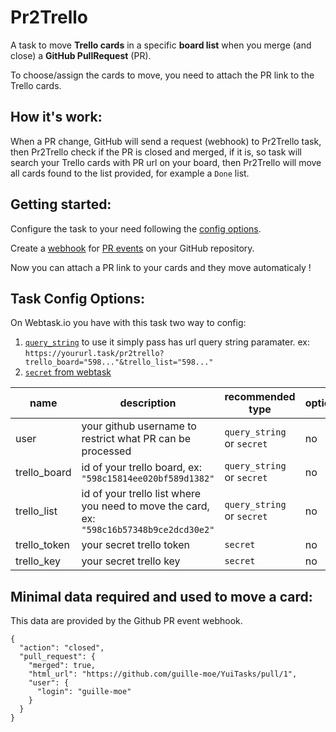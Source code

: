 # Pr2Trello

A task to move **Trello cards** in a specific **board list** when you merge (and close) a **GitHub PullRequest** (PR).

To choose/assign the cards to move, you need to attach the PR link to the Trello cards.

## How it's work:

When a PR change, GitHub will send a request (webhook) to Pr2Trello task, then Pr2Trello check if the PR is closed and merged, if it is, so task will search your Trello cards with PR url on your board, then Pr2Trello will move all cards found to the list provided, for example a `Done` list.

## Getting started:

Configure the task to your need following the [config options](#task-config-options).

Create a [webhook](https://developer.github.com/webhooks/) for [PR events](https://developer.github.com/v3/activity/events/types/#pullrequestevent) on your GitHub repository.

Now you can attach a PR link to your cards and they move automaticaly !

## Task Config Options:

On Webtask.io you have with this task two way to config:
  1. [`query_string`](https://webtask.io/docs/parameters) to use it simply pass has url query string paramater. ex: `https://yoururl.task/pr2trello?trello_board="598..."&trello_list="598..."`
  2. [`secret` from webtask](https://webtask.io/docs/editor/secrets)

| name | description | recommended type | optional |
| ---- | ----------- | ---------------- | -------- |
| user | your github username to restrict what PR can be processed | `query_string` or `secret` | no |
| trello_board | id of your trello board, ex: `"598c15814ee020bf589d1382"` | `query_string` or `secret` | no |
| trello_list | id of your trello list where you need to move the card, ex: `"598c16b57348b9ce2dcd30e2"`| `query_string` or `secret` | no |
| trello_token | your secret trello token | `secret` | no |
| trello_key | your secret trello key | `secret` | no |
 

## Minimal data required and used to move a card:

This data are provided by the Github PR event webhook.

```
{
  "action": "closed",
  "pull_request": {
    "merged": true,
    "html_url": "https://github.com/guille-moe/YuiTasks/pull/1",
    "user": {
      "login": "guille-moe"
    }
  }
}
```
